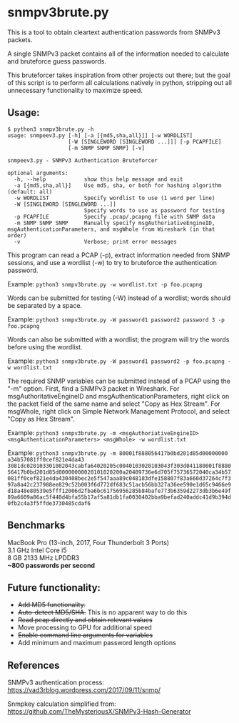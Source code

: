 # snmpv3brute.py

This is a tool to obtain cleartext authentication passwords from SNMPv3 packets. 

A single SNMPv3 packet contains all of the information needed to calculate and bruteforce guess passwords. 

This bruteforcer takes inspiration from other projects out there; but the goal of this script is to perform all calculations natively in python, stripping out all unnecessary functionality to maximize speed. 

## Usage:

```wrap
$ python3 snmpv3brute.py -h
usage: snmpeev3.py [-h] [-a [{md5,sha,all}]] [-w WORDLIST]
                   [-W [SINGLEWORD [SINGLEWORD ...]]] [-p PCAPFILE]
                   [-m SNMP SNMP SNMP] [-v]

snmpeev3.py - SNMPv3 Authentication Bruteforcer

optional arguments:
  -h, --help            show this help message and exit
  -a [{md5,sha,all}]    Use md5, sha, or both for hashing algorithm (default: all)
  -w WORDLIST           Specify wordlist to use (1 word per line)
  -W [SINGLEWORD [SINGLEWORD ...]]
                        Specify words to use as password for testing
  -p PCAPFILE           Specify .pcap/.pcapng file with SNMP data
  -m SNMP SNMP SNMP     Manually specify msgAuthoriativeEngineID, msgAuthenticationParameters, and msgWhole from Wireshark (in that order)
  -v                    Verbose; print error messages
  ```
This program can read a PCAP (-p), extract information needed from SNMP sessions, and use a wordlist (-w) to try to bruteforce the authentication password.

Example: `python3 snmpv3brute.py -w wordlist.txt -p foo.pcapng`

Words can be submitted for testing (-W) instead of a wordlist; words should be separated by a space.

Example: `python3 snmpv3brute.py -W password1 password2 password 3 -p foo.pcapng`

Words can also be submitted with a wordlist; the program will try the words before using the wordlist.

Example: `python3 snmpv3brute.py -W password1 password2 -p foo.pcapng -w wordlist.txt`

The required SNMP variables can be submitted instead of a PCAP using the "-m" option. First, find a SNMPv3 packet in Wireshark. For msgAuthoritativeEngineID and msgAuthenticationParameters, right click on the packet field of the same name and select "Copy as Hex Stream". For msgWhole, right click on Simple Network Management Protocol, and select "Copy as Hex Stream".

Example: `python3 snmpv3brute.py -m <msgAuthoriativeEngineID> <msgAuthenticationParameters> <msgWhole> -w wordlist.txt`

Example: `python3 snmpv3brute.py -m 80001f888056417b0bd201d85d00000000 a34b57081ff0cef821e4da43 3081dc020103301002043cabfa64020205c0040103020103043f303d041180001f888056417b0bd201d85d00000000020101020200a20409736e6d705f75736572040ca34b57081ff0cef821e4da430408bec2e5f547aaa89c048183dfe158807f83a660d37264c7f397a8a42c237988ee829c52b003f6d772df683c51acb56bb327a36ee590e1d65c9466e9d18a48e80539e5fff12006d2fba6bc61756956285b84bafe773b6359d2273db3b6e49f89a6609a86ac5f440d4bfa55b17af5a81db1fa0030402bba9befad240addc41d9b394d0fb2c4a3f5ffde3730485cdaf6`

## Benchmarks
MacBook Pro (13-inch, 2017, Four Thunderbolt 3 Ports)\
3.1 GHz Intel Core i5\
8 GB 2133 MHz LPDDR3\
**~800 passwords per second**

## Future functionality:
* ~~Add MD5 functionality.~~
* ~~Auto-detect MD5/SHA.~~ This is no apparent way to do this
* ~~Read pcap directly and obtain relevant values~~
* Move processing to GPU for additional speed
* ~~Enable command line arguments for variables~~
* Add minimum and maximum password length options

## References
SNMPv3 authentication process: https://vad3rblog.wordpress.com/2017/09/11/snmp/

Snmpkey calculation simplified from: https://github.com/TheMysteriousX/SNMPv3-Hash-Generator